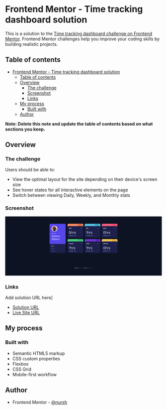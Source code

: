 # Frontend Mentor - Time tracking dashboard solution

This is a solution to the [Time tracking dashboard challenge on Frontend Mentor](https://www.frontendmentor.io/challenges/time-tracking-dashboard-UIQ7167Jw). Frontend Mentor challenges help you improve your coding skills by building realistic projects. 

## Table of contents

- [Frontend Mentor - Time tracking dashboard solution](#frontend-mentor---time-tracking-dashboard-solution)
  - [Table of contents](#table-of-contents)
  - [Overview](#overview)
    - [The challenge](#the-challenge)
    - [Screenshot](#screenshot)
    - [Links](#links)
  - [My process](#my-process)
    - [Built with](#built-with)
  - [Author](#author)

**Note: Delete this note and update the table of contents based on what sections you keep.**

## Overview

### The challenge

Users should be able to:

- View the optimal layout for the site depending on their device's screen size
- See hover states for all interactive elements on the page
- Switch between viewing Daily, Weekly, and Monthly stats

### Screenshot

![](./screenshot.png)



### Links
Add solution URL here]
- [Solution URL](https://github.com/nursh/FM-Time-Tracking-Dashboard)
- [Live Site URL](https://nursh.github.io/FM-Time-Tracking-Dashboard/)

## My process

### Built with

- Semantic HTML5 markup
- CSS custom properties
- Flexbox
- CSS Grid
- Mobile-first workflow

## Author

- Frontend Mentor - [@nursh](https://www.frontendmentor.io/profile/nursh)

